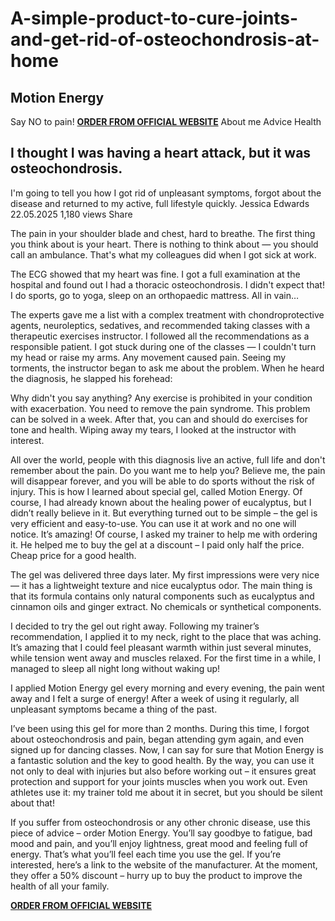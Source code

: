 # A-simple-product-to-cure-joints-and-get-rid-of-osteochondrosis-at-home

## Motion Energy
Say
NO to pain! 
**[ORDER FROM OFFICIAL WEBSITE](https://healthcaresolutions91.blogspot.com/2024/09/motion-energy.html)**
About me Advice Health
## I thought I was having a heart attack, but it was osteochondrosis.
I'm going to tell you how I got rid of unpleasant symptoms, forgot about the disease and returned to my active, full lifestyle quickly.
 Jessica Edwards  22.05.2025  1,180 views
Share    

The pain in your shoulder blade and chest, hard to breathe. The first thing you think about is your heart. There is nothing to think about — you should call an ambulance. That's what my colleagues did when I got sick at work.

The ECG showed that my heart was fine. I got a full examination at the hospital and found out I had a thoracic osteochondrosis. I didn't expect that! I do sports, go to yoga, sleep on an orthopaedic mattress. All in vain…

The experts gave me a list with a complex treatment with chondroprotective agents, neuroleptics, sedatives, and recommended taking classes with a therapeutic exercises instructor. I followed all the recommendations as a responsible patient. I got stuck during one of the classes — I couldn't turn my head or raise my arms. Any movement caused pain. Seeing my torments, the instructor began to ask me about the problem. When he heard the diagnosis, he slapped his forehead:

Why didn't you say anything? Any exercise is prohibited in your condition with exacerbation. You need to remove the pain syndrome. This problem can be solved in a week. After that, you can and should do exercises for tone and health.
Wiping away my tears, I looked at the instructor with interest.

All over the world, people with this diagnosis live an active, full life and don't remember about the pain. Do you want me to help you? Believe me, the pain will disappear forever, and you will be able to do sports without the risk of injury.
This is how I learned about special gel, called Motion Energy. Of course, I had already known about the healing power of eucalyptus, but I didn’t really believe in it. But everything turned out to be simple – the gel is very efficient and easy-to-use. You can use it at work and no one will notice. It’s amazing! Of course, I asked my trainer to help me with ordering it. He helped me to buy the gel at a discount – I paid only half the price. Cheap price for a good health.

The gel was delivered three days later. My first impressions were very nice — it has a lightweight texture and nice eucalyptus odor. The main thing is that its formula contains only natural components such as eucalyptus and cinnamon oils and ginger extract. No chemicals or synthetical components.


I decided to try the gel out right away. Following my trainer’s recommendation, I applied it to my neck, right to the place that was aching. It’s amazing that I could feel pleasant warmth within just several minutes, while tension went away and muscles relaxed. For the first time in a while, I managed to sleep all night long without waking up!


I applied Motion Energy gel every morning and every evening, the pain went away and I felt a surge of energy! After a week of using it regularly, all unpleasant symptoms became a thing of the past.

I’ve been using this gel for more than 2 months. During this time, I forgot about osteochondrosis and pain, began attending gym again, and even signed up for dancing classes. Now, I can say for sure that Motion Energy is a fantastic solution and the key to good health. By the way, you can use it not only to deal with injuries but also before working out – it ensures great protection and support for your joints muscles when you work out. Even athletes use it: my trainer told me about it in secret, but you should be silent about that!

If you suffer from osteochondrosis or any other chronic disease, use this piece of advice – order Motion Energy. You’ll say goodbye to fatigue, bad mood and pain, and you’ll enjoy lightness, great mood and feeling full of energy. That’s what you’ll feel each time you use the gel. If you’re interested, here’s a link to the website of the manufacturer. At the moment, they offer a 50% discount – hurry up to buy the product to improve the health of all your family.

**[ORDER FROM OFFICIAL WEBSITE](https://healthcaresolutions91.blogspot.com/2024/09/motion-energy.html)**
